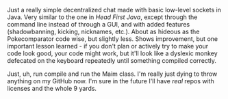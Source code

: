 Just a really simple decentralized chat made with basic low-level sockets in Java. Very similar to the one in *Head First Java*, except through the command line instead of through a GUI, and with added features (shadowbanning, kicking, nicknames, etc.). About as hideous as the Pokecomparator code wise, but slightly less. Shows improvement, but one important lesson learned - if you don't plan or actively try to make your code look good, your code might work, but it'll look like a dyslexic monkey defecated on the keyboard repeatedly until something compiled correctly. 

Just, uh, run compile and run the Maim class. I'm really just dying to throw anything on my GitHub now. I'm sure in the future I'll have *real* repos with licenses and the whole 9 yards. 
